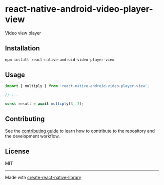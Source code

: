 # react-native-android-video-player-view

Video view player

## Installation

```sh
npm install react-native-android-video-player-view
```

## Usage

```js
import { multiply } from 'react-native-android-video-player-view';

// ...

const result = await multiply(3, 7);
```

## Contributing

See the [contributing guide](CONTRIBUTING.md) to learn how to contribute to the repository and the development workflow.

## License

MIT

---

Made with [create-react-native-library](https://github.com/callstack/react-native-builder-bob)
